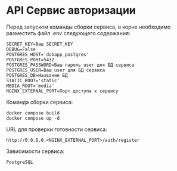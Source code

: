 # API Сервис авторизации

Перед запуском команды сборки сервиса, в корне необходимо разместить файл .env следующего содержания:
```
SECRET_KEY=Ваш SECRET_KEY
DEBUG=False
POSTGRES_HOST='dobapp_postgres'
POSTGRES_PORT=5432
POSTGRES_PASSWORD=Ваш пароль user для БД сервиса
POSTGRES_USER=Ваш user для БД сервиса
POSTGRES_DB=Название БД
STATIC_ROOT='static'
MEDIA_ROOT='media'
NGINX_EXTERNAL_PORT=Порт доступа к сервису
```

Команда сборки сервиса:
```
docker compose build
docker compose up -d
```

URL для проверки готовности сервиса:
```
http://0.0.0.0:<NGINX_EXTERNAL_PORT>/auth/register
```

Зависимости сервиса:
```
PostgreSQL
```